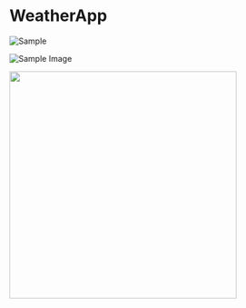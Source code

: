 # WeatherApp

![Sample](https://s5.ezgif.com/tmp/ezgif-5-6515d1497d.gif)

![Sample Image](https://s5.ezgif.com/tmp/ezgif-5-6515d1497d.gif)

<img src="https://s5.ezgif.com/tmp/ezgif-5-6515d1497d.gif" width="400" />
